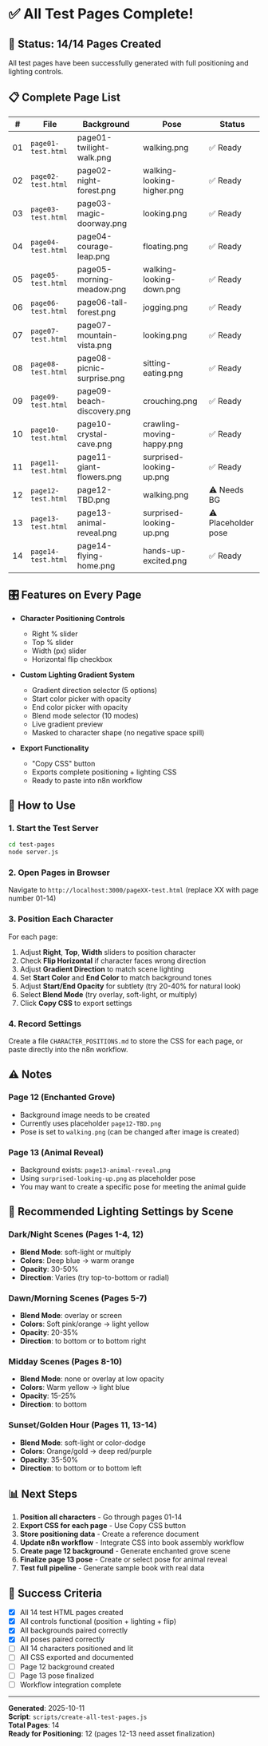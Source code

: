 # ✅ All Test Pages Complete!

## 🎉 Status: 14/14 Pages Created

All test pages have been successfully generated with full positioning and lighting controls.

## 📋 Complete Page List

| # | File | Background | Pose | Status |
|---|------|-----------|------|--------|
| 01 | `page01-test.html` | page01-twilight-walk.png | walking.png | ✅ Ready |
| 02 | `page02-test.html` | page02-night-forest.png | walking-looking-higher.png | ✅ Ready |
| 03 | `page03-test.html` | page03-magic-doorway.png | looking.png | ✅ Ready |
| 04 | `page04-test.html` | page04-courage-leap.png | floating.png | ✅ Ready |
| 05 | `page05-test.html` | page05-morning-meadow.png | walking-looking-down.png | ✅ Ready |
| 06 | `page06-test.html` | page06-tall-forest.png | jogging.png | ✅ Ready |
| 07 | `page07-test.html` | page07-mountain-vista.png | looking.png | ✅ Ready |
| 08 | `page08-test.html` | page08-picnic-surprise.png | sitting-eating.png | ✅ Ready |
| 09 | `page09-test.html` | page09-beach-discovery.png | crouching.png | ✅ Ready |
| 10 | `page10-test.html` | page10-crystal-cave.png | crawling-moving-happy.png | ✅ Ready |
| 11 | `page11-test.html` | page11-giant-flowers.png | surprised-looking-up.png | ✅ Ready |
| 12 | `page12-test.html` | page12-TBD.png | walking.png | ⚠️ Needs BG |
| 13 | `page13-test.html` | page13-animal-reveal.png | surprised-looking-up.png | ⚠️ Placeholder pose |
| 14 | `page14-test.html` | page14-flying-home.png | hands-up-excited.png | ✅ Ready |

## 🎛️ Features on Every Page

- **Character Positioning Controls**
  - Right % slider
  - Top % slider
  - Width (px) slider
  - Horizontal flip checkbox

- **Custom Lighting Gradient System**
  - Gradient direction selector (5 options)
  - Start color picker with opacity
  - End color picker with opacity
  - Blend mode selector (10 modes)
  - Live gradient preview
  - Masked to character shape (no negative space spill)

- **Export Functionality**
  - "Copy CSS" button
  - Exports complete positioning + lighting CSS
  - Ready to paste into n8n workflow

## 🚀 How to Use

### 1. Start the Test Server
```bash
cd test-pages
node server.js
```

### 2. Open Pages in Browser
Navigate to `http://localhost:3000/pageXX-test.html` (replace XX with page number 01-14)

### 3. Position Each Character
For each page:
1. Adjust **Right**, **Top**, **Width** sliders to position character
2. Check **Flip Horizontal** if character faces wrong direction
3. Adjust **Gradient Direction** to match scene lighting
4. Set **Start Color** and **End Color** to match background tones
5. Adjust **Start/End Opacity** for subtlety (try 20-40% for natural look)
6. Select **Blend Mode** (try overlay, soft-light, or multiply)
7. Click **Copy CSS** to export settings

### 4. Record Settings
Create a file `CHARACTER_POSITIONS.md` to store the CSS for each page, or paste directly into the n8n workflow.

## ⚠️ Notes

### Page 12 (Enchanted Grove)
- Background image needs to be created
- Currently uses placeholder `page12-TBD.png`
- Pose is set to `walking.png` (can be changed after image is created)

### Page 13 (Animal Reveal)
- Background exists: `page13-animal-reveal.png`
- Using `surprised-looking-up.png` as placeholder pose
- You may want to create a specific pose for meeting the animal guide

## 🎨 Recommended Lighting Settings by Scene

### Dark/Night Scenes (Pages 1-4, 12)
- **Blend Mode**: soft-light or multiply
- **Colors**: Deep blue → warm orange
- **Opacity**: 30-50%
- **Direction**: Varies (try top-to-bottom or radial)

### Dawn/Morning Scenes (Pages 5-7)
- **Blend Mode**: overlay or screen
- **Colors**: Soft pink/orange → light yellow
- **Opacity**: 20-35%
- **Direction**: to bottom or to bottom right

### Midday Scenes (Pages 8-10)
- **Blend Mode**: none or overlay at low opacity
- **Colors**: Warm yellow → light blue
- **Opacity**: 15-25%
- **Direction**: to bottom

### Sunset/Golden Hour (Pages 11, 13-14)
- **Blend Mode**: soft-light or color-dodge
- **Colors**: Orange/gold → deep red/purple
- **Opacity**: 35-50%
- **Direction**: to bottom or to bottom left

## 📊 Next Steps

1. **Position all characters** - Go through pages 01-14
2. **Export CSS for each page** - Use Copy CSS button
3. **Store positioning data** - Create a reference document
4. **Update n8n workflow** - Integrate CSS into book assembly workflow
5. **Create page 12 background** - Generate enchanted grove scene
6. **Finalize page 13 pose** - Create or select pose for animal reveal
7. **Test full pipeline** - Generate sample book with real data

## 🎯 Success Criteria

- [x] All 14 test HTML pages created
- [x] All controls functional (position + lighting + flip)
- [x] All backgrounds paired correctly
- [x] All poses paired correctly
- [ ] All 14 characters positioned and lit
- [ ] All CSS exported and documented
- [ ] Page 12 background created
- [ ] Page 13 pose finalized
- [ ] Workflow integration complete

---

**Generated**: 2025-10-11  
**Script**: `scripts/create-all-test-pages.js`  
**Total Pages**: 14  
**Ready for Positioning**: 12 (pages 12-13 need asset finalization)

